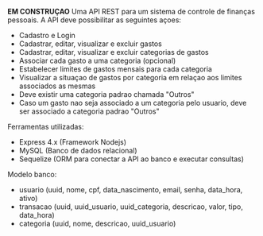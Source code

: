 **EM CONSTRUÇAO**
Uma API REST para um sistema de controle de finanças pessoais. A API deve possibilitar as seguintes açoes:

- Cadastro e Login
- Cadastrar, editar, visualizar e excluir gastos
- Cadastrar, editar, visualizar e excluir categorias de gastos
- Associar cada gasto a uma categoria (opcional)
- Estabelecer limites de gastos mensais para cada categoria
- Visualizar a situaçao de gastos por categoria em relaçao aos limites associados as mesmas
- Deve existir uma categoria padrao chamada "Outros"
- Caso um gasto nao seja associado a um categoria pelo usuario, deve ser associado a categoria padrao "Outros"

Ferramentas utilizadas:

- Express 4.x (Framework Nodejs)
- MySQL (Banco de dados relacional)
- Sequelize (ORM para conectar a API ao banco e executar consultas)

Modelo banco:
- usuario (uuid, nome, cpf, data_nascimento, email, senha, data_hora, ativo)
- transacao  (uuid, uuid_usuario, uuid_categoria, descricao, valor, tipo, data_hora)
- categoria (uuid, nome, descricao, uuid_usuario)
